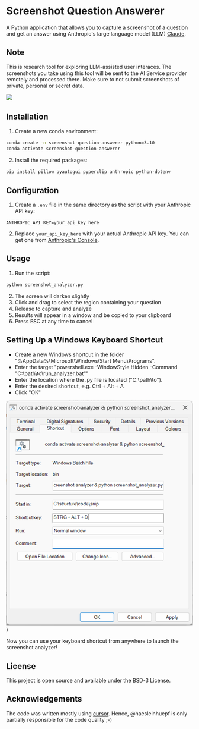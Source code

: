 # Screenshot Question Answerer

A Python application that allows you to capture a screenshot of a question and get an answer using Anthropic's large language model (LLM) [Claude](https://claude.ai).

## Note

This is research tool for exploring LLM-assisted user interaces. The screenshots you take using this tool will be sent to the AI Service provider remotely and processed there. Make sure to not submit screenshots of private, personal or secret data.

![](https://github.com/haesleinhuepf/screenshot-question-answerer/blob/main/docs/demo.gif?raw=true)

## Installation

1. Create a new conda environment:
```bash
conda create -n screenshot-question-answerer python=3.10
conda activate screenshot-question-answerer
```

2. Install the required packages:
```bash
pip install pillow pyautogui pyperclip anthropic python-dotenv
```

## Configuration

1. Create a `.env` file in the same directory as the script with your Anthropic API key:
```
ANTHROPIC_API_KEY=your_api_key_here
```

2. Replace `your_api_key_here` with your actual Anthropic API key. You can get one from [Anthropic's Console](https://console.anthropic.com/).

## Usage

1. Run the script:
```bash
python screenshot_analyzer.py
```

2. The screen will darken slightly
3. Click and drag to select the region containing your question
4. Release to capture and analyze
5. Results will appear in a window and be copied to your clipboard
6. Press ESC at any time to cancel

## Setting Up a Windows Keyboard Shortcut

* Create a new Windows shortcut in the folder "%AppData%\Microsoft\Windows\Start Menu\Programs".
* Enter the target "powershell.exe -WindowStyle Hidden -Command "C:\path\to\run_analyzer.bat""
* Enter the location where the .py file is located ("C:\path\to\").
* Enter the desired shortcut, e.g. Ctrl + Alt + A
* Click "OK"

![](docs/config_screenshot.png))

Now you can use your keyboard shortcut from anywhere to launch the screenshot analyzer!

## License

This project is open source and available under the BSD-3 License. 

## Acknowledgements

The code was written mostly using [cursor](https://cursor.dev/). Hence, @haesleinhuepf is only partially responsible for the code quality ;-)
